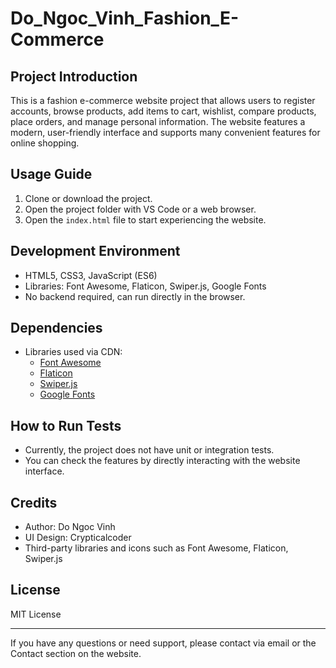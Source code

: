 
# Do_Ngoc_Vinh_Fashion_E-Commerce

## Project Introduction
This is a fashion e-commerce website project that allows users to register accounts, browse products, add items to cart, wishlist, compare products, place orders, and manage personal information. The website features a modern, user-friendly interface and supports many convenient features for online shopping.

## Usage Guide
1. Clone or download the project.
2. Open the project folder with VS Code or a web browser.
3. Open the `index.html` file to start experiencing the website.

## Development Environment
- HTML5, CSS3, JavaScript (ES6)
- Libraries: Font Awesome, Flaticon, Swiper.js, Google Fonts
- No backend required, can run directly in the browser.

## Dependencies
- Libraries used via CDN:
  - [Font Awesome](https://cdnjs.cloudflare.com/ajax/libs/font-awesome/6.5.0/css/all.min.css)
  - [Flaticon](https://www.flaticon.com/)
  - [Swiper.js](https://cdn.jsdelivr.net/npm/swiper@11/swiper-bundle.min.js)
  - [Google Fonts](https://fonts.googleapis.com/css?family=Montserrat:400,800)

## How to Run Tests
- Currently, the project does not have unit or integration tests.
- You can check the features by directly interacting with the website interface.

## Credits
- Author: Do Ngoc Vinh
- UI Design: Crypticalcoder
- Third-party libraries and icons such as Font Awesome, Flaticon, Swiper.js

## License
MIT License

---
If you have any questions or need support, please contact via email or the Contact section on the website.
